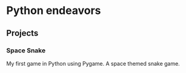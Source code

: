 # Python endeavors

## Projects
### Space Snake
My first game in Python using Pygame. A space themed snake game.